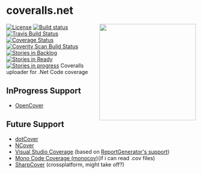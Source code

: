 
coveralls.net
=============

<img align="right" width="256px" height="256px" src="http://res.cloudinary.com/csmacnz/image/upload/v1419318612/coverallsNet-256_lnjetq.svg">

[![License](http://img.shields.io/:license-mit-blue.svg)](http://csmacnz.mit-license.org)
[![Build status](https://ci.appveyor.com/api/projects/status/m9hqgm8a38s4vke1?svg=true)](https://ci.appveyor.com/project/MarkClearwater/coveralls-net)
[![Travis Build Status](https://img.shields.io/travis/csmacnz/coveralls.net.svg)](https://travis-ci.org/csmacnz/coveralls.net)
[![Coverage Status](https://img.shields.io/coveralls/csmacnz/coveralls.net.svg)](https://coveralls.io/r/csmacnz/coveralls.net)
[![Coverity Scan Build Status](https://scan.coverity.com/projects/3696/badge.svg)](https://scan.coverity.com/projects/3696)
[![Stories in Backlog](https://badge.waffle.io/csmacnz/coveralls.net.png?label=backlog&title=Backlog)](https://waffle.io/csmacnz/coveralls.net)
[![Stories in Ready](https://badge.waffle.io/csmacnz/coveralls.net.png?label=ready&title=Ready)](https://waffle.io/csmacnz/coveralls.net)
[![Stories in progress](https://badge.waffle.io/csmacnz/coveralls.net.png?label=in%20progress&title=In%20Progress)](https://waffle.io/csmacnz/coveralls.net)
Coveralls uploader for .Net Code coverage


InProgress Support
------------------

* [OpenCover](https://github.com/sawilde/opencover)


Future Support
--------------

* [dotCover](https://www.jetbrains.com/dotcover)
* [NCover](https://www.ncover.com/)
* [Visual Studio Coverage](http://msdn.microsoft.com/en-us/library/dd299398%28v=vs.90%29.aspx) (based on [ReportGenerator's support](https://reportgenerator.codeplex.com/wikipage?title=Visual%20Studio%20Coverage%20Tools))
* [Mono Code Coverage (monocov)](http://www.mono-project.com/docs/debug+profile/profile/code-coverage/)(if i can read .cov files)
* [SharpCover](https://github.com/gaillard/SharpCover) (crossplatform, might take off?)
